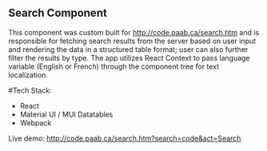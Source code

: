## Search Component

This component was custom built for http://code.paab.ca/search.htm and is responsible for fetching search results from the server based on user input and rendering the data in a structured table format; user can also further filter the results by type. The app utilizes React Context to pass language variable (English or French) through the component tree for text localization.

#Tech Stack:

  - React
  - Material UI / MUI Datatables
  - Webpack

  Live demo: http://code.paab.ca/search.htm?search=code&act=Search